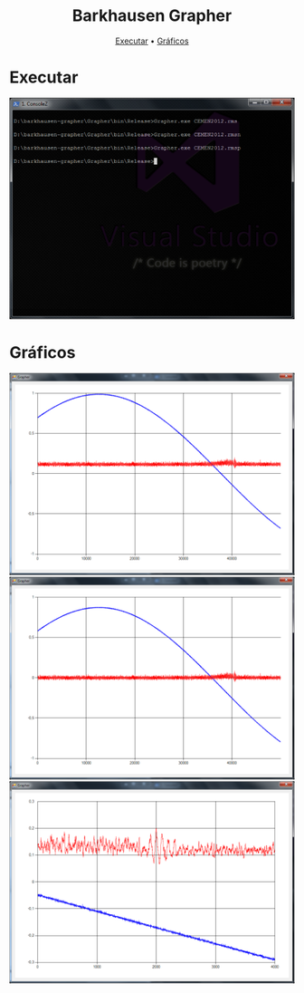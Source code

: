 <h1 align="center">
  Barkhausen Grapher
</h1>
<p align="center">
  <a href="#executar">Executar</a> •
  <a href="#gráficos">Gráficos</a>
</p>

# Executar
![alt text](https://raw.githubusercontent.com/samuel-oldra/Barkhausen-Grapher/main/README_IMGS/1.png)
# Gráficos
![alt text](https://raw.githubusercontent.com/samuel-oldra/Barkhausen-Grapher/main/README_IMGS/2.png)
![alt text](https://raw.githubusercontent.com/samuel-oldra/Barkhausen-Grapher/main/README_IMGS/3.png)
![alt text](https://raw.githubusercontent.com/samuel-oldra/Barkhausen-Grapher/main/README_IMGS/4.png)
